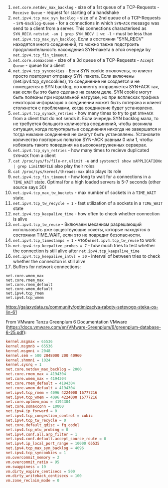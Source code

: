 1. `net.core.netdev_max_backlog`  - size of a 1st queue of a TCP-Requests - `Receive Queue`     - request for starting of a handshake
2. `net.ipv4.tcp_max_syn_backlog` - size of a 2nd queue of a TCP-Requests - `SYN-Backlog-Queue` - for a connections in which `SYN+ACK` mesasge was send to a client from a server. This connections characterised as `SYN_RECV`. `netstat -an | grep SYN_RECV | wc -l` - must be less than `net.ipv4.tcp_max_syn_backlog`. Если в состоянии "SYN_RECV" находятся много соединений, то можно также подстроить продолжительность нахождения SYN-пакета в этой очереди by `net.ipv4.tcp_fin_timeout`.
3. `net.core.somaxconn`           - size of a 3d queue of a TCP-Requests - `Accept Queue`       - queue for a client
4. `net.ipv4.tcp_syncookies` - Если SYN cookie отключены, то клиент просто повторяет отправку SYN-пакета. Если включены (net.ipv4.tcp_syncookies), то соединение не создается и не помещается в SYN backlog, но клиенту отправляется SYN+ACK так, как если бы это было сделано на самом деле. SYN cookie могут быть полезны при нормальной нагрузке, но при всплесках трафика некоторая информация о соединении может быть потеряна и клиент столкнется с проблемами, когда соединение будет установлено. 
5. `net.ipv4.tcp_synack_retries` - how many times to try to get `SYN+ACK` from a client that do not sends it. Если очередь SYN backlog мала, то не требуется большого количества соединений, чтобы возникла ситуация, когда полуоткрытые соединения никогда не завершатся и тогда никакие соединения не смогут быть установлены. Установите количество повторных попыток SYN+ACK равным 0 или 1, чтобы избежать такого поведения на высоконагруженных серверах.
6. `net.ipv4.tcp_syn_retries` - how many times to recieve duplicated `SYN+ACK` from a client
7. `cat /proc/sys/fs/file-nr`, `ulimit -u` and `systemctl show xAPPLICATIONx | grep LimitNOFILE` also play their roles
8. `cat /proc/sys/kernel/threads-max` also plays its role
9. `net.ipv4.tcp_fin_timeout` - how long to wait for a connections in a `TIME_WAIT` state. Optimal for a high loaded servers is 5-7 seconds (other source says 30)
10. `net.ipv4.tcp_max_tw_buckets` - max number of sockets in a `TIME_WAIT` state.
11. `net.ipv4.tcp_tw_recycle = 1` - fast utilization of a sockets in a `TIME_WAIT` state
12. `net.ipv4.tcp_keepalive_time` - how often to check whether connection is alive
13. `net.ipv4.tcp_tw_reuse` - Включаем механизм разрешающий использовать уже существующие сокеты, которые находятся в состоянии TIME_WAIT, если это не повредит безопасности.
14. `net.ipv4.tcp_timestamps = 1` - чтобы `net.ipv4.tcp_tw_reuse` to work
15. `net.ipv4.tcp_keepalive_probes = 7` - how much tries to test whether the connection is still alive after `net.ipv4.tcp_keepalive_time`
16. `net.ipv4.tcp_keepalive_intvl = 30` - interval of between tries to check whether the conneciton is still alive
17. Buffers for network connections:
```
net.core.wmem_max
net.core.rmem_max
net.core.rmem_default
net.core.wmem_default
net.ipv4.tcp_rmem
net.ipv4.tcp_wmem 
```

https://galaxydata.ru/community/optimizaciya-raboty-setevogo-steka-os-lin-61


From VMware Tanzu Greenplum 6 Documentation VMware
(https://docs.vmware.com/en/VMware-Greenplum/6/greenplum-database-6-25.pdf):
```conf
kernel.msgmax = 65536
kernel.msgmnb = 65536
kernel.msgmni = 2048
kernel.sem = 500 2048000 200 40960
kernel.shmmni = 1024
kernel.sysrq = 1
net.core.netdev_max_backlog = 2000
net.core.rmem_max = 4194304
net.core.wmem_max = 4194304
net.core.rmem_default = 4194304
net.core.wmem_default = 4194304
net.ipv4.tcp_rmem = 4096 4224000 16777216
net.ipv4.tcp_wmem = 4096 4224000 16777216
net.core.optmem_max = 4194304
net.core.somaxconn = 10000
net.ipv4.ip_forward = 0
net.ipv4.tcp_congestion_control = cubic
net.ipv4.tcp_tw_recycle = 0
net.core.default_qdisc = fq_codel
net.ipv4.tcp_mtu_probing = 0
net.ipv4.conf.all.arp_filter = 1
net.ipv4.conf.default.accept_source_route = 0
net.ipv4.ip_local_port_range = 10000 65535
net.ipv4.tcp_max_syn_backlog = 4096
net.ipv4.tcp_syncookies = 1
vm.overcommit_memory = 2
vm.overcommit_ratio = 95
vm.swappiness = 10
vm.dirty_expire_centisecs = 500
vm.dirty_writeback_centisecs = 100
vm.zone_reclaim_mode = 0
```